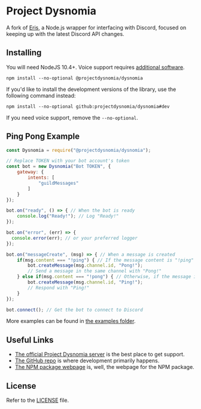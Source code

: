 Project Dysnomia
====

A fork of [Eris](https://github.com/abalabahaha/eris), a Node.js wrapper for interfacing with Discord, focused on keeping up with the latest Discord API changes.

Installing
----------

You will need NodeJS 10.4+. Voice support requires [additional software](https://github.com/nodejs/node-gyp#installation).

```
npm install --no-optional @projectdysnomia/dysnomia
```

If you'd like to install the development versions of the library, use the following command instead:
```
npm install --no-optional github:projectdysnomia/dysnomia#dev
```

If you need voice support, remove the `--no-optional`.

Ping Pong Example
-----------------

```js
const Dysnomia = require("@projectdysnomia/dysnomia");

// Replace TOKEN with your bot account's token
const bot = new Dysnomia("Bot TOKEN", {
    gateway: {
        intents: [
            "guildMessages"
        ]
    }
});

bot.on("ready", () => { // When the bot is ready
    console.log("Ready!"); // Log "Ready!"
});

bot.on("error", (err) => {
  console.error(err); // or your preferred logger
});

bot.on("messageCreate", (msg) => { // When a message is created
    if(msg.content === "!ping") { // If the message content is "!ping"
        bot.createMessage(msg.channel.id, "Pong!");
        // Send a message in the same channel with "Pong!"
    } else if(msg.content === "!pong") { // Otherwise, if the message is "!pong"
        bot.createMessage(msg.channel.id, "Ping!");
        // Respond with "Ping!"
    }
});

bot.connect(); // Get the bot to connect to Discord
```

More examples can be found in [the examples folder](https://github.com/projectdysnomia/dysnomia/tree/master/examples).

Useful Links
------------

- [The official Project Dysnomia server](https://discord.gg/2uUvgJzgCE) is the best place to get support.
- [The GitHub repo](https://github.com/projectdysnomia/dysnomia) is where development primarily happens.
- [The NPM package webpage](https://npmjs.com/package/@projectdysnomia/dysnomia) is, well, the webpage for the NPM package.

License
-------

Refer to the [LICENSE](LICENSE) file.
